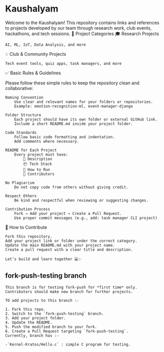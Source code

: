 # Kaushalyam

Welcome to the Kaushalyam!
This repository contains links and references to projects developed by our team through research work, club events, hackathons, and tech sessions.
📁 Project Categories
🎓 Research Projects

    AI, ML, IoT, Data Analysis, and more

💡 Club & Community Projects

    Tech event tools, quiz apps, task managers, and more

✅ Basic Rules & Guidelines

Please follow these simple rules to keep the repository clean and collaborative:

    Naming Convention
        Use clear and relevant names for your folders or repositories.
        Example: emotion-recognition-ml, event-manager-django

    Folder Structure
        Each project should have its own folder or external GitHub link.
        Include a short README.md inside your project folder.

    Code Standards
        Follow basic code formatting and indentation.
        Add comments where necessary.

    README for Each Project
        Every project must have:
            📌 Description
            📦 Tech Stack
            🚀 How to Run
            🤝 Contributors

    No Plagiarism
        Do not copy code from others without giving credit.

    Respect Others
        Be kind and respectful when reviewing or suggesting changes.

    Contribution Process
        Fork → Add your project → Create a Pull Request.
        Use proper commit messages (e.g., add: task manager CLI project)

🚀 How to Contribute

    Fork this repository.
    Add your project link or folder under the correct category.
    Update the main README.md with your project name.
    Create a pull request with a clear title and description.

    Let’s build and learn together 💻✨

 ## fork-push-testing branch

    This branch is for testing fork-push for *first time* only.  
    Contributors should make new branch for further projects. 

    TO add projects to this branch :-
 
    1. Fork this repo.
    2. Switch to the `fork-push-testing` branch. 
    3. Add your project folder. 
    4. Update the README. 
    5. Push the modified branch to your fork. 
    6. Create a Pull Request targeting `fork-push-testing`.
    Currently, branch has :-

    -`Kernel-Kratos/Hello.c` : simple C program for testing.
